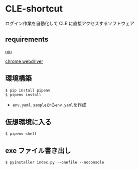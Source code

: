 # CLE-shortcut

ログイン作業を自動化して CLE に直接アクセスするソフトウェア

## requirements

[pip](https://pip.pypa.io/en/stable/installation/)

[chrome webdriver](https://chromedriver.chromium.org/downloads)

## 環境構築

```
$ pip install pipenv
$ pipenv install
```

- `env.yaml.sample`から`env.yaml`を作成

## 仮想環境に入る

```
$ pipenv shell
```

## exe ファイル書き出し

```
$ pyinstaller index.py --onefile --noconsole
```
